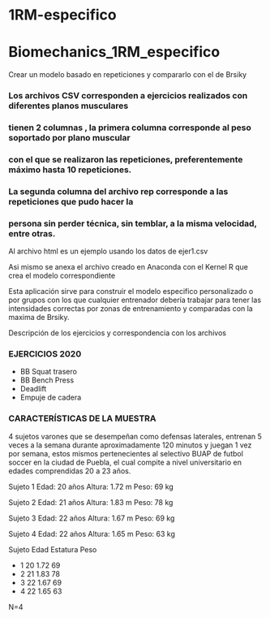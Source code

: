 # 1RM-especifico


# Biomechanics_1RM_especifico
Crear un modelo basado en repeticiones y compararlo con el de Brsiky

### Los archivos CSV corresponden a ejercicios realizados con diferentes planos musculares
### tienen 2 columnas , la primera columna corresponde al peso soportado por plano muscular
### con el que se realizaron las repeticiones, preferentemente máximo hasta 10 repeticiones.
### La segunda columna del archivo rep corresponde a las repeticiones que pudo hacer la
### persona sin perder técnica, sin temblar, a la misma velocidad, entre otras.

Al archivo html es un ejemplo usando los datos de ejer1.csv

Asi mismo se anexa el archivo creado en Anaconda con el Kernel R que crea el modelo correspondiente

Esta aplicación sirve para construir el modelo especifico personalizado o por grupos con los que cualquier entrenador
debería trabajar para tener las intensidades correctas por zonas de entrenamiento y comparadas con la maxima de Brsiky.


Descripción de los ejercicios y correspondencia con los archivos

### EJERCICIOS 2020
- BB Squat trasero
- BB Bench Press
- Deadlift
- Empuje de cadera



### CARACTERÍSTICAS DE LA MUESTRA
4 sujetos varones que se desempeñan como defensas laterales, entrenan 5 veces a la semana durante aproximadamente 120 minutos y juegan 1 vez por semana, estos mismos pertenecientes al selectivo BUAP de futbol soccer en la ciudad de Puebla, el cual compite a nivel universitario en edades comprendidas 20 a 23 años.

Sujeto 1
Edad: 20 años 
Altura: 1.72 m
Peso: 69 kg 

Sujeto 2
Edad: 21 años 
Altura: 1.83 m
Peso: 78 kg 

Sujeto 3
Edad: 22 años 
Altura: 1.67 m
Peso: 69 kg 

Sujeto 4
Edad: 22 años 
Altura: 1.65 m
Peso: 63 kg 

Sujeto	Edad	Estatura	Peso
- 1	20	1.72	69
- 2	21	1.83	78
- 3	22	1.67	69
- 4	22	1.65	63

N=4			


